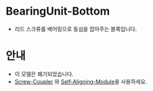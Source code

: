 # BearingUnit-Bottom

- 리드 스크류를 베어링으로 동심을 잡아주는 블록입니다.

# 안내

- 이 모델은 폐기되었습니다.
- [Screw-Coupler](https://github.com/simulz/CreMaker_TuneUp/tree/main/3D_Models/Main_Parts/Z/Screw-Coupler) 와 [Self-Aligning-Module](https://github.com/simulz/CreMaker_TuneUp/tree/main/3D_Models/Main_Parts/X/Self-Aligning-Module)을 사용하세요.
